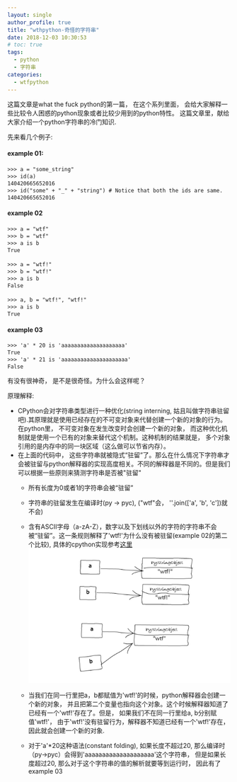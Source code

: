```yaml
---
layout: single
author_profile: true
title: "wthpython-奇怪的字符串"
date: 2018-12-03 10:30:53
# toc: true
tags:
  - python
  - 字符串
categories:
  - wtfpython
---
```


这篇文章是what the fuck python的第一篇， 在这个系列里面， 会给大家解释一些比较令人困惑的python现象或者比较少用到的python特性。 这篇文章里，献给大家介绍一个python字符串的冷门知识.

先来看几个例子:

#### example 01:
```
>>> a = "some_string"
>>> id(a)
140420665652016
>>> id("some" + "_" + "string") # Notice that both the ids are same.
140420665652016
```

#### example 02
```
>>> a = "wtf"
>>> b = "wtf"
>>> a is b
True

>>> a = "wtf!"
>>> b = "wtf!"
>>> a is b
False

>>> a, b = "wtf!", "wtf!"
>>> a is b
True
```

#### example 03
```
>>> 'a' * 20 is 'aaaaaaaaaaaaaaaaaaaa'
True
>>> 'a' * 21 is 'aaaaaaaaaaaaaaaaaaaaa'
False
```

有没有很神奇， 是不是很奇怪。为什么会这样呢？

原理解释:

* CPython会对字符串类型进行一种优化(string interning, 姑且叫做字符串驻留吧).其原理就是使用已经存在的不可变对象来代替创建一个新的对象的行为。在python里， 不可变对象在发生改变时会创建一个新的对象， 而这种优化机制就是使用一个已有的对象来替代这个机制。这种机制的结果就是， 多个对象引用的是内存中的同一块区域（这么做可以节省内存）。
* 在上面的代码中， 这些字符串就被隐式“驻留”了。那么在什么情况下字符串才会被驻留与python解释器的实现高度相关。不同的解释器是不同的。但是我们可以根据一些原则来猜测字符串是否被"驻留"
    * 所有长度为0或者1的字符串会被“驻留”
    * 字符串的驻留发生在编译时(py -> pyc), ("wtf"会， ''.join(['a', 'b', 'c'])就不会)
    * 含有ASCII字母（a-zA-Z），数字以及下划线以外的字符的字符串不会被“驻留”。这一条规则解释了'wtf!'为什么没有被驻留(example 02的第二个比较), 具体的cpython实现参考[这里](https://github.com/python/cpython/blob/3.6/Objects/codeobject.c#L19)
    ![](/assets/images/wtfpython/01.png)

    * 当我们在同一行里把a，b都赋值为'wtf!'的时候，python解释器会创建一个新的对象， 并且把第二个变量也指向这个对象。这个时候解释器知道了已经有一个'wtf!'存在了。但是， 如果我们不在同一行里给a, b分别赋值'wtf!'， 由于'wtf!'没有驻留行为，解释器不知道已经有一个'wtf!'存在， 因此就会创建一个新的对象.
    * 对于'a'*20这种语法(constant folding), 如果长度不超过20, 那么编译时（py->pyc）会得到'aaaaaaaaaaaaaaaaaaaa'这个字符串， 但是如果长度超过20, 那么对于这个字符串的值的解析就要等到运行时， 因此有了example 03